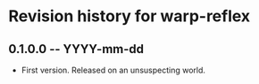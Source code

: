 # Revision history for warp-reflex

## 0.1.0.0  -- YYYY-mm-dd

* First version. Released on an unsuspecting world.

